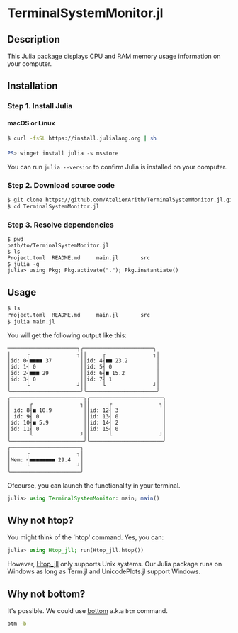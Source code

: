 # TerminalSystemMonitor.jl

## Description

This Julia package displays CPU and RAM memory usage information on your computer.

## Installation

### Step 1. Install Julia

#### macOS or Linux

```sh
$ curl -fsSL https://install.julialang.org | sh
```

####

```powershell
PS> winget install julia -s msstore
```

You can run `julia --version` to confirm Julia is installed on your computer.


### Step 2. Download source code

```sh
$ git clone https://github.com/AtelierArith/TerminalSystemMonitor.jl.git
$ cd TerminalSystemMonitor.jl
```

### Step 3. Resolve dependencies

```
$ pwd
path/to/TerminalSystemMonitor.jl
$ ls
Project.toml  README.md     main.jl       src
$ julia -q
julia> using Pkg; Pkg.activate("."); Pkg.instantiate()
```

## Usage

```sh
$ ls
Project.toml  README.md     main.jl       src
$ julia main.jl
```

You will get the following output like this:

```
──────────────────────╮╭──────────────────────╮
│     ┌               ┐││     ┌               ┐│
│id: 0┤■■■■ 37         ││id: 4┤■■ 23.2         │
│id: 1┤ 0              ││id: 5┤ 0              │
│id: 2┤■■■ 29          ││id: 6┤■ 15.2          │
│id: 3┤ 0              ││id: 7┤ 1              │
│     └               ┘││     └               ┘│
╰──────────────────────╯╰──────────────────────╯
╭───────────────────────╮╭───────────────────────╮
│      ┌               ┐││      ┌               ┐│
│ id: 8┤■ 10.9          ││id: 12┤ 3              │
│ id: 9┤ 0              ││id: 13┤ 0              │
│id: 10┤■ 5.9           ││id: 14┤ 2              │
│id: 11┤ 0              ││id: 15┤ 0              │
│      └               ┘││      └               ┘│
╰───────────────────────╯╰───────────────────────╯
╭──────────────────────╮
│     ┌               ┐│
│Mem: ┤■■■■■■■■ 29.4   │
│     └               ┘│
╰──────────────────────╯
```

Ofcourse, you can launch the functionality in your terminal.

```julia
julia> using TerminalSystemMonitor: main; main()
```

## Why not htop?

You might think of the `htop' command. Yes, you can:

```julia
julia> using Htop_jll; run(Htop_jll.htop())
```

However, [Htop_jll](https://github.com/JuliaBinaryWrappers/Htop_jll.jl?tab=readme-ov-file#platforms) only supports Unix systems. Our Julia package runs on Windows as long as Term.jl and UnicodePlots.jl support Windows.

## Why not bottom?

It's possible. We could use [bottom](https://github.com/ClementTsang/bottom) a.k.a `btm` command.

```sh
btm -b
```
